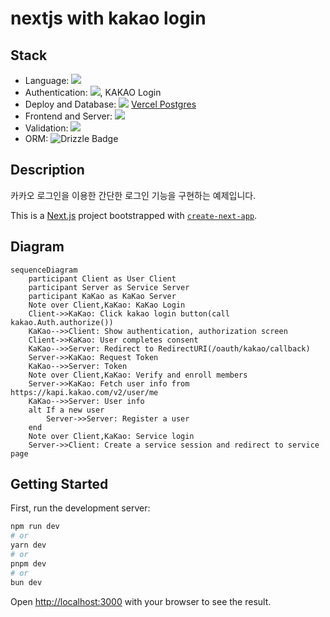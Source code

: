 # nextjs with kakao login

## Stack

- Language: <img src="https://img.shields.io/badge/TypeScript-007ACC?style=for-the-badge&logo=typescript&logoColor=white">
- Authentication: <img src="https://img.shields.io/badge/json%20web%20tokens-323330?style=for-the-badge&logo=json-web-tokens&logoColor=pink">, KAKAO Login
- Deploy and Database: <img src="https://img.shields.io/badge/Vercel-000000?style=for-the-badge&logo=vercel&logoColor=white"> [Vercel Postgres](https://vercel.com/docs/storage/vercel-postgres)
- Frontend and Server: <img src="https://img.shields.io/badge/next.js-000000?style=for-the-badge&logo=nextdotjs&logoColor=white">
- Validation: <img src="https://img.shields.io/badge/-Zod-3E67B1?style=for-the-badge&logo=zod&logoColor=white">
- ORM: <img src="https://img.shields.io/badge/Drizzle-C5F74F?logo=drizzle&logoColor=000&style=for-the-badge" alt="Drizzle Badge">



## Description

카카오 로그인을 이용한 간단한 로그인 기능을 구현하는 예제입니다.

This is a [Next.js](https://nextjs.org/) project bootstrapped with [`create-next-app`](https://github.com/vercel/next.js/tree/canary/packages/create-next-app).



## Diagram

```mermaid
sequenceDiagram
    participant Client as User Client
    participant Server as Service Server
    participant KaKao as KaKao Server
    Note over Client,KaKao: KaKao Login
    Client->>KaKao: Click kakao login button(call kakao.Auth.authorize())
    KaKao-->>Client: Show authentication, authorization screen
    Client->>KaKao: User completes consent
    KaKao-->>Server: Redirect to RedirectURI(/oauth/kakao/callback)
    Server->>KaKao: Request Token
    KaKao-->>Server: Token
    Note over Client,KaKao: Verify and enroll members
    Server->>KaKao: Fetch user info from https://kapi.kakao.com/v2/user/me
    KaKao-->>Server: User info
    alt If a new user
        Server->>Server: Register a user
    end
    Note over Client,KaKao: Service login
    Server->>Client: Create a service session and redirect to service page
```



## Getting Started

First, run the development server:

```bash
npm run dev
# or
yarn dev
# or
pnpm dev
# or
bun dev
```

Open [http://localhost:3000](http://localhost:3000) with your browser to see the result.



